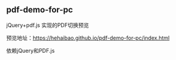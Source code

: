 ## pdf-demo-for-pc
jQuery+pdf.js 实现的PDF切换预览

预览地址：https://hehaibao.github.io/pdf-demo-for-pc/index.html

依赖jQuery和PDF.js

